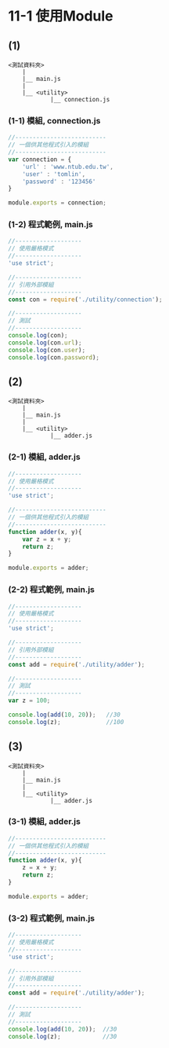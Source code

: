 # 11-1 使用Module

## (1)
```
<測試資料夾>
    |
    |__ main.js
    |
    |__ <utility>
            |__ connection.js
```

### (1-1) 模組, connection.js

```javascript
//--------------------------
// 一個供其他程式引入的模組
//--------------------------
var connection = {
    'url' : 'www.ntub.edu.tw',
    'user' : 'tomlin',
    'password' : '123456'
}

module.exports = connection;
```


### (1-2) 程式範例, main.js

```javascript
//-------------------
// 使用嚴格模式
//-------------------
'use strict';

//-------------------
// 引用外部模組
//-------------------
const con = require('./utility/connection');

//-------------------
// 測試
//-------------------
console.log(con);
console.log(con.url);
console.log(con.user);
console.log(con.password);
```


## (2)
```
<測試資料夾>
    |
    |__ main.js
    |
    |__ <utility>
            |__ adder.js
```

### (2-1) 模組, adder.js

```javascript
//-------------------
// 使用嚴格模式
//-------------------
'use strict';

//--------------------------
// 一個供其他程式引入的模組
//--------------------------
function adder(x, y){
    var z = x + y;
    return z;
}

module.exports = adder;
```


### (2-2) 程式範例, main.js

```javascript
//-------------------
// 使用嚴格模式
//-------------------
'use strict';

//-------------------
// 引用外部模組
//-------------------
const add = require('./utility/adder');

//-------------------
// 測試
//-------------------
var z = 100;

console.log(add(10, 20));   //30
console.log(z);             //100
```


## (3)
```
<測試資料夾>
    |
    |__ main.js
    |
    |__ <utility>
            |__ adder.js
```

### (3-1) 模組, adder.js

```javascript
//--------------------------
// 一個供其他程式引入的模組
//--------------------------
function adder(x, y){
    z = x + y;
    return z;
}

module.exports = adder;
```


### (3-2) 程式範例, main.js

```javascript
//-------------------
// 使用嚴格模式
//-------------------
'use strict';

//-------------------
// 引用外部模組
//-------------------
const add = require('./utility/adder');

//-------------------
// 測試
//-------------------
console.log(add(10, 20));  //30
console.log(z);            //30 
```
